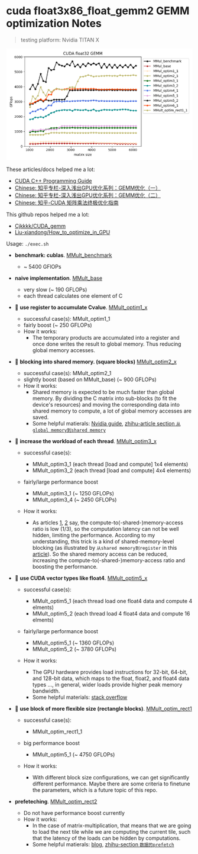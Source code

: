 # cuda float3x86_float_gemm2 GEMM optimization Notes
> testing platform: Nvidia TITAN X

![](./res/cur_all.png)

These articles/docs helped me a lot:
  - [CUDA C++ Programming Guide](https://docs.nvidia.com/cuda/cuda-c-programming-guide/index.html)
  - [Chinese: 知乎专栏-深入浅出GPU优化系列：GEMM优化（一）](https://zhuanlan.zhihu.com/p/435908830)
  - [Chinese: 知乎专栏-深入浅出GPU优化系列：GEMM优化（二）](https://zhuanlan.zhihu.com/p/442930482)
  - [Chinese: 知乎-CUDA 矩阵乘法终极优化指南](https://zhuanlan.zhihu.com/p/410278370)

This github repos helped me a lot:
  - [Cjkkkk/CUDA_gemm](https://github.com/Cjkkkk/CUDA_gemm)
  - [Liu-xiandong/How_to_optimize_in_GPU](https://github.com/Liu-xiandong/How_to_optimize_in_GPU/tree/master/sgemm)


Usage: `./exec.sh`

- **benchmark: cublas**. [MMult_benchmark](./src/MMult_benchmark.cu)
  - ~ 5400 GFlOPs

- **naive implementation**. [MMult_base](./src/MMult_base.cu)
  - very slow (~ 190 GFLOPs)
  - each thread calculates one element of C

- :rocket: **use register to accumulate Cvalue**. [MMult_optim1_x](./src/MMult_optim1.cu)
  - successful case(s): MMult_optim1_1
  - fairly boost (~ 250 GFLOPs)
  - How it works:
    - The temporary products are accumulated into a register and once done writes the result to global memory. Thus reducing global memory accesses.

- :rocket: **blocking into shared memory. (square blocks)** [MMult_optim2_x](./src/MMult_optim2.cu)
  - successful case(s): MMult_optim2_1
  - slightly boost (based on MMult_base) (~ 900 GFLOPs)
  - How it works:
    - Shared memory is expected to be much faster than global memory. By dividing the C matrix into sub-blocks (to fit the device's resources) and moving the corresponding data into shared memory to compute, a lot of global memory accesses are saved.
    - Some helpful matierals: [Nvidia guide](https://docs.nvidia.com/cuda/cuda-c-programming-guide/index.html#shared-memory), [zhihu-article section `从global memory到shared memory`](https://zhuanlan.zhihu.com/p/435908830)

- :rocket: **increase the workload of each thread**. [MMult_optim3_x](./src/MMult_optim3.cu)
  - successful case(s): 
    - MMult_optim3_1 (each thread [load and compute] 1x4 elements)
    - MMult_optim3_2 (each thread [load and compute] 4x4 elements)

  - fairly/large performance boost
    - MMult_optim3_1 (~ 1250 GFLOPs)
    - MMult_optim3_4 (~ 2450 GFLOPs)

  - How it works:
    - As articles [1](https://cnugteren.github.io/tutorial/pages/page5.html), [2](https://zhuanlan.zhihu.com/p/410278370) say, the compute-to(-shared-)memory-access ratio is low (1/3), so the computation latency can not be well hidden, limiting the performance. According to my understanding, this trick is a kind of shared-memory-level blocking (as illustrated by `从shared memory到register` in this [article](https://zhuanlan.zhihu.com/p/435908830)). So the shared memory access can be reduced, increasing the compute-to(-shared-)memory-access ratio and boosting the performance.

- :rocket: **use CUDA vector types like float4**. [MMult_optim5_x](./src/MMult_optim4.cu)
  - successful case(s): 
    - MMult_optim5_1 (each thread load one float4 data and compute 4 elments)
    - MMult_optim5_2 (each thread load 4 float4 data and compute 16 elments)

  - fairly/large performance boost
    - MMult_optim5_1 (~ 1360 GFLOPs)
    - MMult_optim5_2 (~ 3780 GFLOPs)

  - How it works:
    - The GPU hardware provides load instructions for 32-bit, 64-bit, and 128-bit data, which maps to the float, float2, and float4 data types ..., in general, wider loads provide higher peak memory bandwidth.
    - Some helpful materials: [stack overflow](https://stackoverflow.com/questions/26676806/efficiency-of-cuda-vector-types-float2-float3-float4#comment41953443_26676806)



- :rocket: **use block of more flexible size (rectangle blocks)**. [MMult_optim_rect1](./src/MMult_optim_rect1.cu)
  - successful case(s): 
    - MMult_optim_rect1_1

  - big performance boost
    - MMult_optim5_1 (~ 4750 GFLOPs)

  - How it works:
    - With different block size configurations, we can get significantly different performance. Maybe there are some criteria to finetune the parameters, which is a future topic of this repo.

- **prefeteching**. [MMult_optim_rect2](./src/MMult_optim_rect2.cu)
  - Do not have performance boost currently
  - How it works:
    - In the case of matrix-multiplication, that means that we are going to load the next tile while we are computing the current tile, such that the latency of the loads can be hidden by computations.
    - Some helpful matierals: [blog](https://cnugteren.github.io/tutorial/pages/page11.html), [zhihu-section `数据的prefetch`](https://zhuanlan.zhihu.com/p/435908830)




